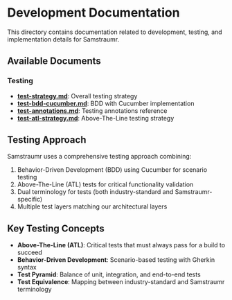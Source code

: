 # Development Documentation

This directory contains documentation related to development, testing, and implementation details for Samstraumr.

## Available Documents

### Testing

- **[test-strategy.md](./test-strategy.md)**: Overall testing strategy
- **[test-bdd-cucumber.md](./test-bdd-cucumber.md)**: BDD with Cucumber implementation
- **[test-annotations.md](./test-annotations.md)**: Testing annotations reference
- **[test-atl-strategy.md](./test-atl-strategy.md)**: Above-The-Line testing strategy

## Testing Approach

Samstraumr uses a comprehensive testing approach combining:

1. Behavior-Driven Development (BDD) using Cucumber for scenario testing
2. Above-The-Line (ATL) tests for critical functionality validation
3. Dual terminology for tests (both industry-standard and Samstraumr-specific)
4. Multiple test layers matching our architectural layers

## Key Testing Concepts

- **Above-The-Line (ATL)**: Critical tests that must always pass for a build to succeed
- **Behavior-Driven Development**: Scenario-based testing with Gherkin syntax
- **Test Pyramid**: Balance of unit, integration, and end-to-end tests
- **Test Equivalence**: Mapping between industry-standard and Samstraumr terminology
